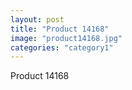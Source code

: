 ```yaml
---
layout: post
title: "Product 14168"
image: "product14168.jpg"
categories: "category1"
---
```

Product 14168
